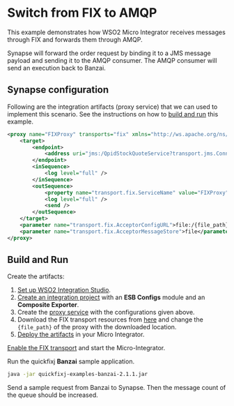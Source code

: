 # Switch from FIX to AMQP

This example demonstrates how WSO2 Micro Integrator receives messages through FIX and forwards them through AMQP.

Synapse will forward the order request by binding it to a JMS message payload and sending it to the AMQP consumer. The AMQP consumer will send an execution back to Banzai.

## Synapse configuration

Following are the integration artifacts (proxy service) that we can used to implement this scenario. See the instructions on how to [build and run](#build-and-run) this example.

```xml 
<proxy name="FIXProxy" transports="fix" xmlns="http://ws.apache.org/ns/synapse">
    <target>
        <endpoint>
            <address uri="jms:/QpidStockQuoteService?transport.jms.ConnectionFactoryJNDIName=qpidConnectionfactory&amp;java.naming.factory.initial=org.apache.qpid.jndi.PropertiesFileInitialContextFactory&amp;java.naming.provider.url=repository/samples/resources/fix/con.properties&amp;transport.jms.ReplyDestination=replyQueue"/>
        </endpoint>
        <inSequence>
            <log level="full" />
        </inSequence>
        <outSequence>
            <property name="transport.fix.ServiceName" value="FIXProxy" scope="axis2-client" />
            <log level="full" />
            <send />
        </outSequence>
    </target>
    <parameter name="transport.fix.AcceptorConfigURL">file:/{file_path}/fix-synapse.cfg</parameter>
    <parameter name="transport.fix.AcceptorMessageStore">file</parameter>
</proxy>
```
## Build and Run

Create the artifacts:

1. [Set up WSO2 Integration Studio]({{base_path}}/integrate/develop/installing-wso2-integration-studio).
2. [Create an integration project]({{base_path}}/integrate/develop/create-integration-project) with an <b>ESB Configs</b> module and an <b>Composite Exporter</b>.
3. Create the [proxy service]({{base_path}}/integrate/develop/creating-artifacts/creating-a-proxy-service) with the configurations given above.
4. Download the FIX transport resources from [here](https://github.com/wso2-docs/WSO2_EI/tree/master/FIX-transport-resources) and change the `{file_path}` of the proxy with the downloaded location.
5. [Deploy the artifacts]({{base_path}}/integrate/develop/deploy-artifacts) in your Micro Integrator.

[Enable the FIX transport]({{base_path}}/install-and-setup/setup/mi-setup/transport-configurations/configuring-transports/#configuring-the-fix-transport) and start the Micro-Integrator.

Run the quickfixj **Banzai** sample application.

```bash
java -jar quickfixj-examples-banzai-2.1.1.jar
```
Send a sample request from Banzai to Synapse. Then the message count of the queue should be increased.